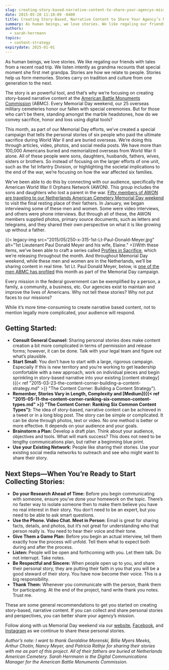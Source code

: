 ```yaml
---
slug: creating-story-based-narrative-content-to-share-your-agencys-mission
date: 2015-05-20 11:10:09 -0400
title: Creating Story-Based, Narrative Content to Share Your Agency’s Mission
summary: As human beings, we love stories. We like regaling our friends with tales from a recent road trip. We listen intently as grandma recounts that special moment she first met grandpa. Stories are how we relate to people. Stories help us form memories. Stories carry on tradition and culture from one generation to the next.
authors:
  - sarah-herrmann
topics:
  - content-strategy
expirydate: 2025-01-01
---
```


As human beings, we love stories. We like regaling our friends with tales from a recent road trip. We listen intently as grandma recounts that special moment she first met grandpa. Stories are how we relate to people. Stories help us form memories. Stories carry on tradition and culture from one generation to the next.

The story is an powerful tool, and that’s why we’re focusing on creating story-based narrative content at the [American Battle Monuments Commission](http://www.abmc.gov/) (ABMC). Every Memorial Day weekend, our 25 overseas military cemeteries honor our fallen with special ceremonies. But for those who can’t be there, standing amongst the marble headstones, how do we convey sacrifice, honor and loss using digital tools?

This month, as part of our Memorial Day efforts, we’ve created a special campaign that tells the personal stories of six people who paid the ultimate sacrifice during World War II and are buried overseas. We’re doing this through articles, video, photos, and social media posts. We have more than 100,000 Americans buried and memorialized overseas from World War II alone. All of these people were sons, daughters, husbands, fathers, wives, sisters or brothers. So instead of focusing on the larger efforts of one unit, such as the 1st Infantry Division, or highlighting the societal implications to the end of the war, we’re focusing on how the war affected six families.

We’ve been able to do this by connecting with our audience, specifically the American World War II Orphans Network (AWON). This group includes the sons and daughters who lost a parent in the war. [Fifty members of AWON are traveling to our Netherlands American Cemetery Memorial Day weekend](http://www.abmc.gov/news-events/news/wwii-orphans-visit-hallowed-grounds-netherlands-american-cemetery-memorial-day#.VVunwflVikp) to visit the final resting place of their fathers. In January, we began interviewing some of these men and women. Some were video interviews, and others were phone interviews. But through all of these, the AWON members supplied photos, primary source documents, such as letters and telegrams, and they shared their own perspective on what it is like growing up without a father.

{{< legacy-img src="2015/05/250-x-315-1st-Lt-Paul-Donald-Meyer.jpg" alt="1st Lieutenant Paul Donald Meyer and his wife, Elaine." >}}With these items, we’ve been able to craft a series called [Profiles in Sacrifice](http://www.abmc.gov/news-events/news/profiles-sacrifice-cpl-william-h-myers-jr#.VVun2PlVikp), which we’re releasing throughout the month. And throughout Memorial Day weekend, while these men and women are in the Netherlands, we’ll be sharing content in real time. 1st Lt. Paul Donald Meyer, below, is [one of the men ABMC has profiled](http://www.abmc.gov/news-events/news/profiles-sacrifice-1st-lt-paul-donald-meyer#.VVun9PlVikp) this month as part of the Memorial Day campaign.

Every mission in the federal government can be exemplified by a person, a family, a community, a business, etc. Our agencies exist to maintain and improve the lives of Americans. Why not tell these stories? Why not put faces to our missions?

While it’s more time-consuming to create narrative based content, not to mention legally more complicated, your audience will respond.

## Getting Started:

  * **Consult General Counsel:** Sharing personal stories does make content creation a bit more complicated in terms of permission and release forms; however, it can be done. Talk with your legal team and figure out what’s plausible.
  * **Start Small:** You don’t have to start with a large, rigorous campaign. Especially if this is new territory and you’re working to get leadership comfortable with a new approach, work on individual pieces and begin sprinkling in story-based narrative into your existing [content strategy]({{< ref "2015-03-23-the-content-corner-building-a-content-strategy.md" >}} "The Content Corner: Building a Content Strategy").
  * **Remember, Stories Vary in Length, Complexity and [Medium]({{< ref "2015-05-11-the-content-corner-ranking-six-common-content-types.md" >}} "The Content Corner: Ranking Six Common Content Types"):** The idea of story-based, narrative content can be achieved in a tweet or in a long blog post. The story can be simple or complicated. It can be done through photos, text or video. No one method is better or more effective. It depends on your audience and your goals.
  * **Brainstorm a Plan:** Develop a draft plan. Think about your audience, objectives and tools. What will mark success? This does not need to be lengthy communications plan, but rather a beginning blue print.
  * **Use your Existing Network:** People like sharing their stories. Use your existing social media networks to outreach and see who might want to share their story.

## Next Steps—When You’re Ready to Start Collecting Stories:

  * **Do your Research Ahead of Time:** Before you begin communicating with someone, ensure you’ve done your homework on the topic. There’s no faster way to isolate someone then to make them believe you have no real interest in their story. You don’t need to be an expert, but you need to be able to ask smart questions.
  * **Use the Phone. Video Chat. Meet in Person**: Email is great for sharing facts, details, and photos, but it’s not great for understanding who that person really is. You need to hear their voice and their tone.
  * **Give Them a Game Plan:** Before you begin an actual interview, tell them exactly how the process will unfold. Tell them what to expect both during and after the process.
  * **Listen:** People will be open and forthcoming with you. Let them talk. Do not interrupt. Take notes.
  * **Be Respectful and Sincere:** When people open up to you, and share their personal story, they are putting their faith in you that you will be a good steward of their story. You have now become their voice. This is a big responsibility.
  * **Thank Them:** Whenever you communicate with the person, thank them for participating. At the end of the project, hand write thank you notes. Trust me.

These are some general recommendations to get you started on creating story-based, narrative content. If you can collect and share personal stories and perspectives, you can better share your agency’s mission.

Follow along with us Memorial Day weekend via our [website](http://www.abmc.gov/), [Facebook](https://www.facebook.com/abmcpage), and [Instagram](https://instagram.com/usabmc) as we continue to share these personal stories.

_Author’s note: I want to thank Geraldine Morenski, Billie Myers Meeks, Arthur Chotin, Nancy Meyer, and Patricia Rathje for sharing their stories with me as part of this project. All of their fathers are buried at Netherlands American Cemetery._
_Sarah Herrmann is the Digital Communications Manager for the American Battle Monuments Commission._
